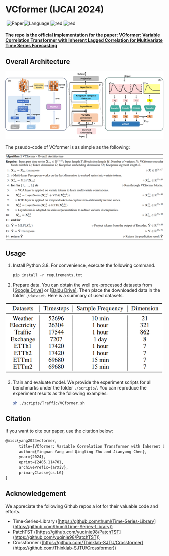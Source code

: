 # VCformer (IJCAI 2024)

​	![Paper](https://img.shields.io/badge/Paper-IJCAI-blue)![Language](https://img.shields.io/badge/Language-Python-green) ![red](https://img.shields.io/badge/Framework-Pytorch-yellow) ![red](https://img.shields.io/badge/Domain-Multivaraite_Time_Series_Forecasting-red)

#### The repo is the official implementation for the paper: [VCformer: Variable Correlation Transformer with Inherent Lagged Correlation for Multivariate Time Series Forecasting](https://arxiv.org/abs/2405.11470)  

## Overall Architecture

![Architecture](https://github.com/CSyyn/VCformer/blob/main/image/VCformer.png)

The pseudo-code of VCformer is as simple as the following:

![pseudo-code](https://github.com/CSyyn/VCformer/blob/main/image/pseudo-code.png)



## Usage

1. Install Python 3.8. For convenience, execute the following command.

   ```shell
   pip install -r requirements.txt 
   ```

   

2.  Prepare data. You can obtain the well pre-processed datasets from [[Google Drive\]](https://drive.google.com/drive/folders/13Cg1KYOlzM5C7K8gK8NfC-F3EYxkM3D2?usp=sharing) or [[Baidu Drive\]](https://pan.baidu.com/s/1r3KhGd0Q9PJIUZdfEYoymg?pwd=i9iy), Then place the downloaded data in the folder`./dataset`. Here is a summary of used datasets.

![datasets](https://github.com/CSyyn/VCformer/blob/main/image/dataset_desc.png)

3. Train and evaluate model. We provide the experiment scripts for all benchmarks under the folder `./scripts/`. You can reproduce the experiment results as the following examples:

   ```bash
   sh ./scripts/Traffic/VCformer.sh
   ```



## Citation

If you want to cite our paper, use the citation below:

```latex
@misc{yang2024vcformer,
      title={VCformer: Variable Correlation Transformer with Inherent Lagged Correlation for Multivariate Time Series Forecasting}, 
      author={Yingnan Yang and Qingling Zhu and Jianyong Chen},
      year={2024},
      eprint={2405.11470},
      archivePrefix={arXiv},
      primaryClass={cs.LG}
}
```



## Acknowledgement

We appreciate the following Github repos a lot for their valuable code and efforts.

- Time-Series-Library ([https://github.com/thuml/Time-Series-Library](https://github.com/thuml/Time-Series-Library))
- PatchTST ([https://github.com/yuqinie98/PatchTST](https://github.com/yuqinie98/PatchTST))
- Crossformer ([https://github.com/Thinklab-SJTU/Crossformer](https://github.com/Thinklab-SJTU/Crossformer))

